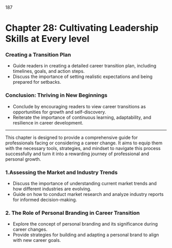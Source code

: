 187

# **Chapter 28: Cultivating Leadership Skills at Every level**

### **Creating a Transition Plan**

- Guide readers in creating a detailed career transition plan, including timelines, goals, and action steps.
- Discuss the importance of setting realistic expectations and being prepared for setbacks.

### **Conclusion: Thriving in New Beginnings**

- Conclude by encouraging readers to view career transitions as opportunities for growth and self-discovery.
- Reiterate the importance of continuous learning, adaptability, and resilience in career development.

---

This chapter is designed to provide a comprehensive guide for professionals facing or considering a 
career change. It aims to equip them with the necessary tools, strategies, and mindset to navigate this
process successfully and turn it into a rewarding journey of professional and personal growth.

 ### **1.Assessing the Market and Industry Trends**

- Discuss the importance of understanding current market trends and how different industries are 
evolving.
- Guide on how to conduct market research and analyze industry reports for informed decision-making.

### **2. The Role of Personal Branding in Career Transition**

- Explore the concept of personal branding and its significance during career changes.
- Provide strategies for building and adapting a personal brand to align with new career goals.
